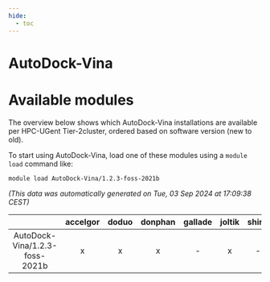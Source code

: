 ```yaml
---
hide:
  - toc
---
```


AutoDock-Vina
=============

# Available modules


The overview below shows which AutoDock-Vina installations are available per HPC-UGent Tier-2cluster, ordered based on software version (new to old).

To start using AutoDock-Vina, load one of these modules using a `module load` command like:

```shell
module load AutoDock-Vina/1.2.3-foss-2021b
```

*(This data was automatically generated on Tue, 03 Sep 2024 at 17:09:38 CEST)*  

| |accelgor|doduo|donphan|gallade|joltik|shinx|skitty|
| :---: | :---: | :---: | :---: | :---: | :---: | :---: | :---: |
|AutoDock-Vina/1.2.3-foss-2021b|x|x|x|-|x|-|x|
